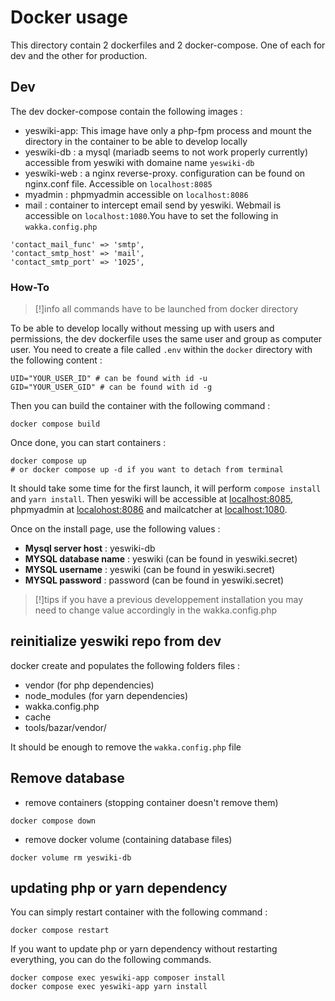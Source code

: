 # Docker usage

This directory contain 2 dockerfiles and 2 docker-compose. One of each for dev and the other for production.

## Dev

The dev docker-compose contain the following images : 

 - yeswiki-app: This image have only a php-fpm process and mount the directory in the container to be able to develop locally
 - yeswiki-db : a mysql (mariadb seems to not work properly currently) accessible from yeswiki with domaine name `yeswiki-db`
 - yeswiki-web : a nginx reverse-proxy. configuration can be found on nginx.conf file. Accessible on `localhost:8085`
 - myadmin : phpmyadmin accessible on `localhost:8086`
 - mail : container to intercept email send by yeswiki. Webmail is accessible on `localhost:1080`.You have to set the following in `wakka.config.php`
 ```
'contact_mail_func' => 'smtp',
'contact_smtp_host' => 'mail',
'contact_smtp_port' => '1025',
 ```
### How-To

> [!]info
> all commands have to be launched from docker directory

To be able to develop locally without messing up with users and permissions, the dev dockerfile uses the same user and group as computer user.
You need to create a file called `.env` within the `docker` directory with the following content : 
```
UID="YOUR_USER_ID" # can be found with id -u
GID="YOUR_USER_GID" # can be found with id -g
```

Then you can build the container with the following command : 
```
docker compose build
```

Once done, you can start containers : 
```
docker compose up
# or docker compose up -d if you want to detach from terminal
```

It should take some time for the first launch, it will perform `compose install` and `yarn install`.
Then yeswiki will be accessible at [localhost:8085](http://localhost:8085),
 phpmyadmin at [localohost:8086](http://localhost:8086) and mailcatcher at [localhost:1080](http://localhost:1080).

Once on the install page, use the following values : 

- **Mysql server host** : yeswiki-db
- **MYSQL database name** : yeswiki (can be found in yeswiki.secret)
- **MYSQL username** : yeswiki (can be found in yeswiki.secret)
- **MYSQL password** : password (can be found in yeswiki.secret)

> [!]tips
> if you have a previous developpement installation you may need to change value accordingly in the wakka.config.php

## reinitialize yeswiki repo from dev

docker create and populates the following folders files :

- vendor (for php dependencies)
- node_modules (for yarn dependencies)
- wakka.config.php
- cache
- tools/bazar/vendor/

It should be enough to remove the `wakka.config.php` file

## Remove database

- remove containers (stopping container doesn't remove them)
```
docker compose down 
```
- remove docker volume (containing database files)
```
docker volume rm yeswiki-db
```

## updating php or yarn dependency

You can simply restart container with the following command : 
```
docker compose restart
```

If you want to update php or yarn dependency without restarting everything, you can do the following commands.
```
docker compose exec yeswiki-app composer install
docker compose exec yeswiki-app yarn install
```
